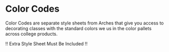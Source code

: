 # Color Codes

Color Codes are separate style sheets from Arches that give you access to decorating classes with the standard colors we us in the color pallets across college products.

<div class="p-b_3"><span class="bg_alert br_radius c_white inline-block font_1 p-7_3 p-x_5">!! Extra Style Sheet Must Be Included !!</span></div>
</div>
<style>

</style>
